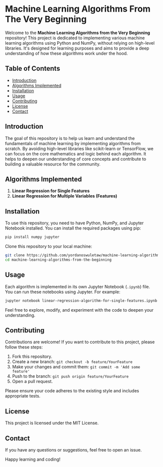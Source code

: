 # Machine Learning Algorithms From The Very Beginning

Welcome to the **Machine Learning Algorithms from the Very Beginning** repository! This project is dedicated to implementing various machine learning algorithms using Python and NumPy, without relying on high-level libraries. It's designed for learning purposes and aims to provide a deep understanding of how these algorithms work under the hood.

## Table of Contents

- [Introduction](#introduction)
- [Algorithms Implemented](#algorithms-implemented)
- [Installation](#installation)
- [Usage](#usage)
- [Contributing](#contributing)
- [License](#license)
- [Contact](#contact)

## Introduction

The goal of this repository is to help us learn and understand the fundamentals of machine learning by implementing algorithms from scratch. By avoiding high-level libraries like scikit-learn or TensorFlow, we can focus on the core mathematics and logic behind each algorithm. It helps to deepen our understanding of core concepts and contribute to building a valuable resource for the community.

## Algorithms Implemented

1. **Linear Regression for Single Features**
2. **Linear Regression for Multiple Variables (Features)**

## Installation

To use this repository, you need to have Python, NumPy, and Jupyter Notebook installed. You can install the required packages using pip:

```bash
pip install numpy jupyter
```

Clone this repository to your local machine:

```bash
git clone https://github.com/yordanoswuletaw/machine-learning-algorithms-from-the-beginning.git
cd machine-learning-algorithms-from-the-beginning
```

## Usage

Each algorithm is implemented in its own Jupyter Notebook (`.ipynb`) file. You can run these notebooks using Jupyter. For example:

```bash
jupyter notebook linear-regression-algorithm-for-single-features.ipynb
```

Feel free to explore, modify, and experiment with the code to deepen your understanding.

## Contributing

Contributions are welcome! If you want to contribute to this project, please follow these steps:

1. Fork this repository.
2. Create a new branch: `git checkout -b feature/YourFeature`
3. Make your changes and commit them: `git commit -m 'Add some feature'`
4. Push to the branch: `git push origin feature/YourFeature`
5. Open a pull request.

Please ensure your code adheres to the existing style and includes appropriate tests.

## License

This project is licensed under the MIT License.

## Contact

If you have any questions or suggestions, feel free to open an issue.

Happy learning and coding!
